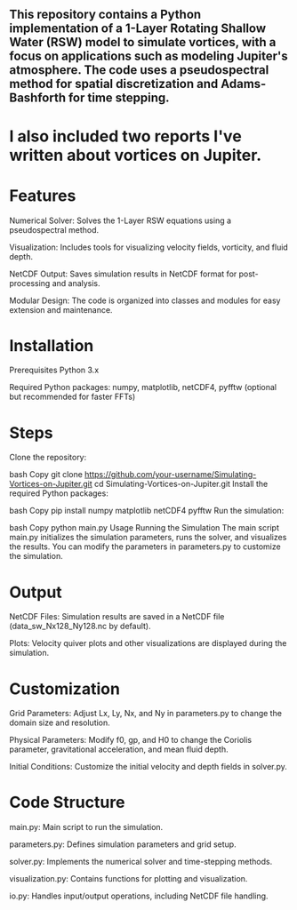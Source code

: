 ## This repository contains a Python implementation of a 1-Layer Rotating Shallow Water (RSW) model to simulate vortices, with a focus on applications such as modeling Jupiter's atmosphere. The code uses a pseudospectral method for spatial discretization and Adams-Bashforth for time stepping.

# I also included two reports I've written about vortices on Jupiter.

# Features
Numerical Solver: Solves the 1-Layer RSW equations using a pseudospectral method.

Visualization: Includes tools for visualizing velocity fields, vorticity, and fluid depth.

NetCDF Output: Saves simulation results in NetCDF format for post-processing and analysis.

Modular Design: The code is organized into classes and modules for easy extension and maintenance.

# Installation
Prerequisites
Python 3.x

Required Python packages: numpy, matplotlib, netCDF4, pyfftw (optional but recommended for faster FFTs)

# Steps
Clone the repository:

bash
Copy
git clone https://github.com/your-username/Simulating-Vortices-on-Jupiter.git
cd Simulating-Vortices-on-Jupiter.git
Install the required Python packages:

bash
Copy
pip install numpy matplotlib netCDF4 pyfftw
Run the simulation:

bash
Copy
python main.py
Usage
Running the Simulation
The main script main.py initializes the simulation parameters, runs the solver, and visualizes the results. You can modify the parameters in parameters.py to customize the simulation.

# Output
NetCDF Files: Simulation results are saved in a NetCDF file (data_sw_Nx128_Ny128.nc by default).

Plots: Velocity quiver plots and other visualizations are displayed during the simulation.

# Customization
Grid Parameters: Adjust Lx, Ly, Nx, and Ny in parameters.py to change the domain size and resolution.

Physical Parameters: Modify f0, gp, and H0 to change the Coriolis parameter, gravitational acceleration, and mean fluid depth.

Initial Conditions: Customize the initial velocity and depth fields in solver.py.

# Code Structure
main.py: Main script to run the simulation.

parameters.py: Defines simulation parameters and grid setup.

solver.py: Implements the numerical solver and time-stepping methods.

visualization.py: Contains functions for plotting and visualization.

io.py: Handles input/output operations, including NetCDF file handling.
